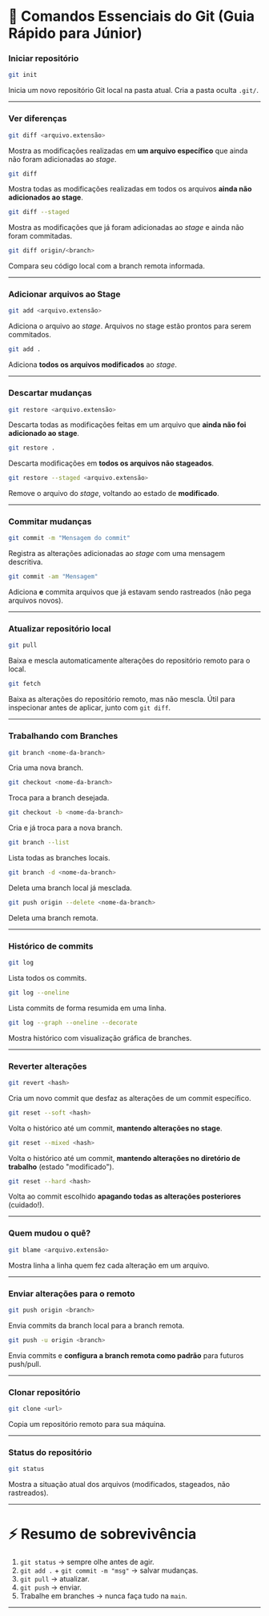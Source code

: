 # 📌 Comandos Essenciais do Git (Guia Rápido para Júnior)

### Iniciar repositório

```bash
git init
```

Inicia um novo repositório Git local na pasta atual. Cria a pasta oculta `.git/`.

---

### Ver diferenças

```bash
git diff <arquivo.extensão>
```

Mostra as modificações realizadas em **um arquivo específico** que ainda não foram adicionadas ao *stage*.

```bash
git diff
```

Mostra todas as modificações realizadas em todos os arquivos **ainda não adicionados ao stage**.

```bash
git diff --staged
```

Mostra as modificações que já foram adicionadas ao *stage* e ainda não foram commitadas.

```bash
git diff origin/<branch>
```

Compara seu código local com a branch remota informada.

---

### Adicionar arquivos ao Stage

```bash
git add <arquivo.extensão>
```

Adiciona o arquivo ao *stage*. Arquivos no stage estão prontos para serem commitados.

```bash
git add .
```

Adiciona **todos os arquivos modificados** ao *stage*.

---

### Descartar mudanças

```bash
git restore <arquivo.extensão>
```

Descarta todas as modificações feitas em um arquivo que **ainda não foi adicionado ao stage**.

```bash
git restore .
```

Descarta modificações em **todos os arquivos não stageados**.

```bash
git restore --staged <arquivo.extensão>
```

Remove o arquivo do *stage*, voltando ao estado de **modificado**.

---

### Commitar mudanças

```bash
git commit -m "Mensagem do commit"
```

Registra as alterações adicionadas ao *stage* com uma mensagem descritiva.

```bash
git commit -am "Mensagem"
```

Adiciona **e** commita arquivos que já estavam sendo rastreados (não pega arquivos novos).

---

### Atualizar repositório local

```bash
git pull
```

Baixa e mescla automaticamente alterações do repositório remoto para o local.

```bash
git fetch
```

Baixa as alterações do repositório remoto, mas não mescla.
Útil para inspecionar antes de aplicar, junto com `git diff`.

---

### Trabalhando com Branches

```bash
git branch <nome-da-branch>
```

Cria uma nova branch.

```bash
git checkout <nome-da-branch>
```

Troca para a branch desejada.

```bash
git checkout -b <nome-da-branch>
```

Cria e já troca para a nova branch.

```bash
git branch --list
```

Lista todas as branches locais.

```bash
git branch -d <nome-da-branch>
```

Deleta uma branch local já mesclada.

```bash
git push origin --delete <nome-da-branch>
```

Deleta uma branch remota.

---

### Histórico de commits

```bash
git log
```

Lista todos os commits.

```bash
git log --oneline
```

Lista commits de forma resumida em uma linha.

```bash
git log --graph --oneline --decorate
```

Mostra histórico com visualização gráfica de branches.

---

### Reverter alterações

```bash
git revert <hash>
```

Cria um novo commit que desfaz as alterações de um commit específico.

```bash
git reset --soft <hash>
```

Volta o histórico até um commit, **mantendo alterações no stage**.

```bash
git reset --mixed <hash>
```

Volta o histórico até um commit, **mantendo alterações no diretório de trabalho** (estado "modificado").

```bash
git reset --hard <hash>
```

Volta ao commit escolhido **apagando todas as alterações posteriores** (cuidado!).

---

### Quem mudou o quê?

```bash
git blame <arquivo.extensão>
```

Mostra linha a linha quem fez cada alteração em um arquivo.

---

### Enviar alterações para o remoto

```bash
git push origin <branch>
```

Envia commits da branch local para a branch remota.

```bash
git push -u origin <branch>
```

Envia commits e **configura a branch remota como padrão** para futuros push/pull.

---

### Clonar repositório

```bash
git clone <url>
```

Copia um repositório remoto para sua máquina.

---

### Status do repositório

```bash
git status
```

Mostra a situação atual dos arquivos (modificados, stageados, não rastreados).

---

# ⚡ Resumo de sobrevivência

1. `git status` → sempre olhe antes de agir.
2. `git add .` + `git commit -m "msg"` → salvar mudanças.
3. `git pull` → atualizar.
4. `git push` → enviar.
5. Trabalhe em branches → nunca faça tudo na `main`.

---
